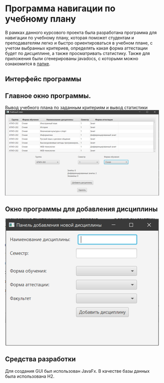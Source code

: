 # Программа навигации по учебному плану
В рамках данного курсового проекта была разработана программа для навигации по учебному плану, которая поможет студентам и преподавателям легко и быстро ориентироваться в учебном плане, с учетом выбранных критериев, определять какая форма аттестации будет по дисциплине, а также просматривать статистику.
Также для приложения были сгенерированы javadocs, с которыми можно ознакомится в [папке](https://github.com/NastyaSyrom/Curriculum-Navigation-Program/tree/main/JavaDoc).
## Интерфейс программы
## Главное окно программы. 
Вывод учебного плана по заданным критериям и вывод статистики 
![Главное окно](1.PNG)
## Окно программы для добавления дисциплины
![Окно добавления дисциплины](2.PNG)
## Средства разработки
Для создания GUI был использован JavaFx. В качестве базы данных была использована H2.
